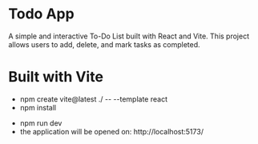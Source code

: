 <!-- App name and description: -->

# Todo App

A simple and interactive To-Do List built with React and Vite. This project allows users to add, delete, and mark tasks as completed.

<!-- Installation instructions: -->

# Built with Vite

- npm create vite@latest ./ -- --template react
- npm install

<!-- How to run the development server: -->

- npm run dev
- the application will be opened on:
  http://localhost:5173/
